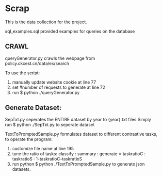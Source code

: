# Scrap
This is the data collection for the project.

sql_examples.sql provided examples for queries on the database

## CRAWL
queryGenerator.py crawls the webpage from policy.ckcest.cn/data/es/search

To use the script:
1. manually update website cookie at line 77
2. set #number of requests to generate at line 72
3. run $ python ./queryGenerator.py 

## Generate Dataset:
SepTxt.py seperates the ENTIRE dataset by year to {year}.txt files
Simply run $ python ./SepTxt.py to seperate dataset

TextToPromptedSample.py formulates dataset to different contrastive tasks, to operate the program:
1. customize file name at line 195
2. tune the ratio of tasks: classify : summary : generate = taskratioC : taskratioS : 1-taskratioC-taskratioS
3. run python $ python ./TextToPromptedSample.py to generate json datasets.